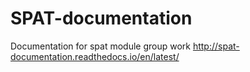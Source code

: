 # SPAT-documentation
Documentation for spat module group work
http://spat-documentation.readthedocs.io/en/latest/
